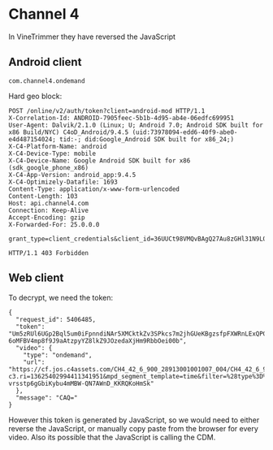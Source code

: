 # Channel 4

In VineTrimmer they have reversed the JavaScript

## Android client

~~~
com.channel4.ondemand
~~~

Hard geo block:

~~~
POST /online/v2/auth/token?client=android-mod HTTP/1.1
X-Correlation-Id: ANDROID-7905feec-5b1b-4d95-ab4e-06edfc699951
User-Agent: Dalvik/2.1.0 (Linux; U; Android 7.0; Android SDK built for x86 Build/NYC) C4oD_Android/9.4.5 (uid:73978094-edd6-40f9-abe0-e4d487154024; tid:-; did:Google_Android SDK built for x86_24;)
X-C4-Platform-Name: android
X-C4-Device-Type: mobile
X-C4-Device-Name: Google Android SDK built for x86 (sdk_google_phone_x86)
X-C4-App-Version: android_app:9.4.5
X-C4-Optimizely-Datafile: 1693
Content-Type: application/x-www-form-urlencoded
Content-Length: 103
Host: api.channel4.com
Connection: Keep-Alive
Accept-Encoding: gzip
X-Forwarded-For: 25.0.0.0

grant_type=client_credentials&client_id=36UUCt98VMQvBAgQ27Au8zGHl31N9LQ1&client_secret=JYswyHvGe62VlikW

HTTP/1.1 403 Forbidden
~~~

## Web client

To decrypt, we need the token:

~~~
{
  "request_id": 5406485,
  "token": "Um5zRUl6UGp2Bql5um0iFpnndiNAr5XMCktkZv3SPkcs7m2jhGUeKBgzsfpFXWRnLExQPGZgrvQFvGQkCWI9zVplmUTMP0B18UnkniVdI9SyAIgQ-6oMFBV4mp8f9J9aAtzpyYZ8lkZ9JOzedaXjHm9RbbOei00b",
  "video": {
    "type": "ondemand",
    "url": "https://cf.jos.c4assets.com/CH4_42_6_900_28913001001007_004/CH4_42_6_900_28913001001007_004_J01.ism/stream.mpd?c3.ri=13625402994411341951&mpd_segment_template=time&filter=%28type%3D%3D%22video%22%26%26%28%28DisplayHeight%3E%3D288%29%26%26%28systemBitrate%3C4800000%29%29%29%7C%7Ctype%21%3D%22video%22&ts=1652400620&e=600&st=IKK-vrsstp6gGbiKybu4mMBW-QN7AWnD_KKRQKoHmSk"
  },
  "message": "CAQ="
}
~~~

However this token is generated by JavaScript, so we would need to either
reverse the JavaScript, or manually copy paste from the browser for every video.
Also its possible that the JavaScript is calling the CDM.

